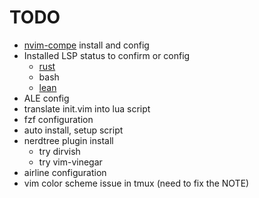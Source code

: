 # TODO

- [nvim-compe](https://github.com/hrsh7th/nvim-compe) install and config
- Installed LSP status to confirm or config
    - [rust](https://github.com/simrat39/rust-tools.nvim/)
    - bash
    - [lean](https://github.com/Julian/lean.nvim)
- ALE config
- translate init.vim into lua script
- fzf configuration
- auto install, setup script
- nerdtree plugin install
    - try dirvish
    - try vim-vinegar
- airline configuration
- vim color scheme issue in tmux (need to fix the NOTE)
